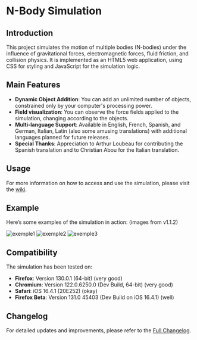 # N-Body Simulation

## Introduction

This project simulates the motion of multiple bodies (N-bodies) under the influence of gravitational forces, electromagnetic forces, fluid friction, and collision physics. It is implemented as an HTML5 web application, using CSS for styling and JavaScript for the simulation logic.

## Main Features

- **Dynamic Object Addition**: You can add an unlimited number of objects, constrained only by your computer's processing power.
- **Field visualization**: You can observe the force fields applied to the simulation, changing according to the objects.
- **Multi-language Support**: Available in English, French, Spanish, and German, Italian, Latin (also some amusing translations) with additional languages planned for future releases.
- **Special Thanks**: Appreciation to Arthur Loubeau for contributing the Spanish translation and to Christian Abou for the Italian translation.

## Usage

For more information on how to access and use the simulation, please visit the [wiki](https://github.com/Wartets/N-Body-Problem/wiki#n-body-simulation-wiki "Wiki").

## Example

Here’s some examples of the simulation in action: (images from v1.1.2)

![exemple1](https://github.com/user-attachments/assets/38d73689-0c6e-4a35-b179-b8fc7167450f "Random preset")
![exemple2](https://github.com/user-attachments/assets/38148f72-d339-4707-8f96-4de98b7edf0d "Body line with electomagnetic field")
![exemple3](https://github.com/user-attachments/assets/27f9cce2-276e-43c7-ad93-7df6f2709d25 "Rosace with analysis interface")

## Compatibility

The simulation has been tested on:
- **Firefox**: Version 130.0.1 (64-bit) (very good)
- **Chromium**: Version 122.0.6250.0 (Dev Build, 64-bit) (very good)
- **Safari**: iOS 16.4.1 (20E252) (okay)
- **Firefox Beta**: Version 131.0 45403 (Dev Build on iOS 16.4.1) (well)

## Changelog

For detailed updates and improvements, please refer to the [Full Changelog](https://github.com/Wartets/N-Body-Problem/blob/main/Changelog.md "Full Changelog").
